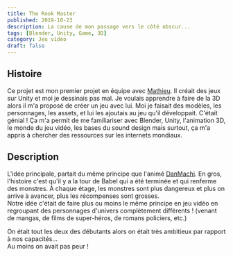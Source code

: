 ```yaml
---
title: The Rook Master
published: 2019-10-23
description: La cause de mon passage vers le côté obscur...
tags: [Blender, Unity, Game, 3D]
category: Jeu vidéo
draft: false
---
```


<!-- # The Rook Master -->

## Histoire

Ce projet est mon premier projet en équipe avec [Mathieu](https://github.com/math-pixel).
Il créait des jeux sur Unity et moi je dessinais pas mal.
Je voulais apprendre à faire de la 3D alors il m'a proposé de créer un jeu avec lui.
Moi je faisait des modèles, les personnages, les assets, et lui les ajoutais au jeu qu'il développait.
C'était génial !
Ça m'a permit de me familiariser avec Blender, Unity, l'animation 3D, le monde du jeu vidéo, les bases du sound design mais surtout, ça m'a appris à chercher des ressources sur les internets mondiaux.

## Description

L'idée principale, partait du même principe que l'animé [DanMachi](https://fr.wikipedia.org/wiki/DanMachi). En gros, l'histoire c'est qu'il y a la tour de Babel qui a été terminée et qui renferme des monstres. À chaque étage, les monstres sont plus dangereux et plus on arrive à avancer, plus les récompenses sont grosses.
<br>
Notre idée c'était de faire plus ou moins le même principe en jeu vidéo en regroupant des personnages d'univers complètement différents ! (venant de mangas, de films de super-héros, de romans policiers, etc.)

On était tout les deux des débutants alors on était très ambitieux par rapport à nos capacités...
<br>
Au moins on avait pas peur !

